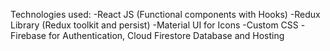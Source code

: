 Technologies used:
-React JS (Functional components with Hooks)
-Redux Library (Redux toolkit and persist)
-Material UI for Icons
-Custom CSS
-Firebase for Authentication, Cloud Firestore Database and Hosting
